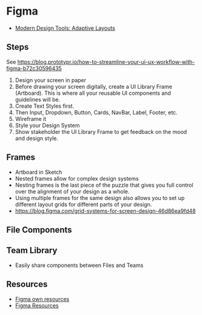 # Figma

* [Modern Design Tools: Adaptive Layouts](https://medium.com/bridge-collection/modern-design-tools-adaptive-layouts-e236070856e3)

## Steps

See https://blog.prototypr.io/how-to-streamline-your-ui-ux-workflow-with-figma-b72c30596435

1. Design your screen in paper
2. Before drawing your screen digitally, create a UI Library Frame (Artboard). This is where all your reusable UI components and guidelines will be.
3. Create Text Styles first.
4. Then Input, Dropdown, Button, Cards, NavBar, Label, Footer, etc.
5. Wireframe it
5. Style your Design System
6. Show stakeholder the UI Library Frame to get feedback on the mood and design style.

## Frames

* Artboard in Sketch
* Nested frames allow for complex design systems
* Nesting frames is the last piece of the puzzle that gives you full control over the alignment of your design as a whole.
* Using multiple frames for the same design also allows you to set up different layout grids for different parts of your design.
* https://blog.figma.com/grid-systems-for-screen-design-46d86ea9fd48

## File Components

## Team Library

* Easily share components between Files and Teams

## Resources

* [Figma own resources](https://www.figma.com/resources)
* [Figma Resources](https://www.figmaresources.com/)

